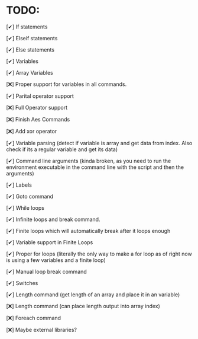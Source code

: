 ﻿# TODO:

[✔] If statements

[✔] Elseif statements

[✔] Else statements

[✔] Variables

[✔] Array Variables

[❌] Proper support for variables in all commands.

[✔] Parital operator support

[❌] Full Operator support

[❌] Finish Aes Commands

[❌] Add xor operator

[✔] Variable parsing (detect if variable is array and get data from index. Also check if its a regular variable and get its data)

[✔] Command line arguments (kinda broken, as you need to run the environment executable in the command line with the script and then the arguments)

[✔] Labels

[✔] Goto command

[✔] While loops

[✔] Infinite loops and break command.

[✔] Finite loops which will automatically break after it loops enough

[✔] Variable support in Finite Loops

[✔] Proper for loops (literally the only way to make a for loop as of right now is using a few variables and a finite loop)

[✔] Manual loop break command

[✔] Switches

[✔] Length command (get length of an array and place it in an variable)

[❌] Length command (can place length output into array index)

[❌] Foreach command

[❌] Maybe external libraries?

